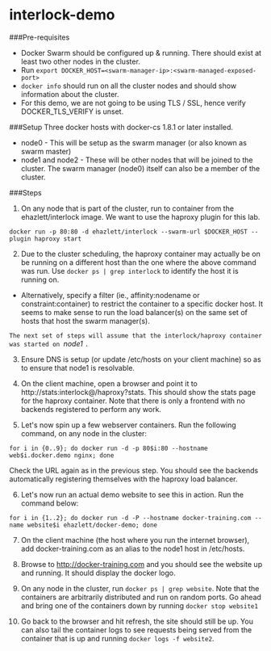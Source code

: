 # interlock-demo

###Pre-requisites
- Docker Swarm should be configured up & running. There should exist at least two other nodes in the cluster.
- Run `export DOCKER_HOST=<swarm-manager-ip>:<swarm-managed-exposed-port>`
- `docker info` should run on all the cluster nodes and should show information about the cluster.
- For this demo, we are not going to be using TLS / SSL, hence verify DOCKER_TLS_VERIFY is unset.

###Setup
Three docker hosts with docker-cs 1.8.1 or later installed.
- node0 - This will be setup as the swarm manager (or also known as swarm master)
- node1 and node2 - These will be other nodes that will be joined to the cluster. The swarm manager (node0) itself can also be a member of the cluster.

###Steps
1. On any node that is part of the cluster, run to container from the ehazlett/interlock image. We want to use the haproxy plugin for this lab.
  ```
  docker run -p 80:80 -d ehazlett/interlock --swarm-url $DOCKER_HOST --plugin haproxy start
  ```
2. Due to the cluster scheduling, the haproxy container may actually be on be running on a different host than the one where the above command was run. Use `docker ps | grep interlock` to identify the host it is running on.
  - Alternatively, specify a filter (ie., affinity:nodename or constraint:container) to restrict the container to a specific docker host. It seems to make sense to run the load balancer(s) on the same set of hosts that host the swarm manager(s).

  `The next set of steps will assume that the interlock/haproxy container was started on `*node1* `.`

3. Ensure DNS is setup (or update /etc/hosts on your client machine) so as to ensure that node1 is resolvable.

4.  On the client machine, open a browser and point it to http://stats:interlock@<node1-ip>/haproxy?stats. This should show the stats page for the haproxy container. Note that there is only a frontend with no backends registered to perform any work.

5. Let's now spin up a few webserver containers. Run the following command, on any node in the cluster:
```
for i in {0..9}; do docker run -d -p 80$i:80 --hostname web$i.docker.demo nginx; done
```
Check the URL again as in the previous step. You should see the backends automatically registering themselves with the haproxy load balancer.

6. Let's now run an actual demo website to see this in action. Run the command below:
```
for i in {1..2}; do docker run -d -P --hostname docker-training.com --name website$i ehazlett/docker-demo; done
```
7. On the client machine (the host where you run the internet browser), add docker-training.com as an alias to the node1 host in /etc/hosts.

8. Browse to http://docker-training.com and you should see the website up and running. It should display the docker logo.

9. On any node in the cluster, run `docker ps | grep website`. Note that the containers are arbitrarily distributed and run on random ports. Go ahead and bring one of the containers down by running `docker stop website1`

10. Go back to the browser and hit refresh, the site should still be up. You can also tail the container logs to see requests being served from the container that is up and running `docker logs -f website2`.
